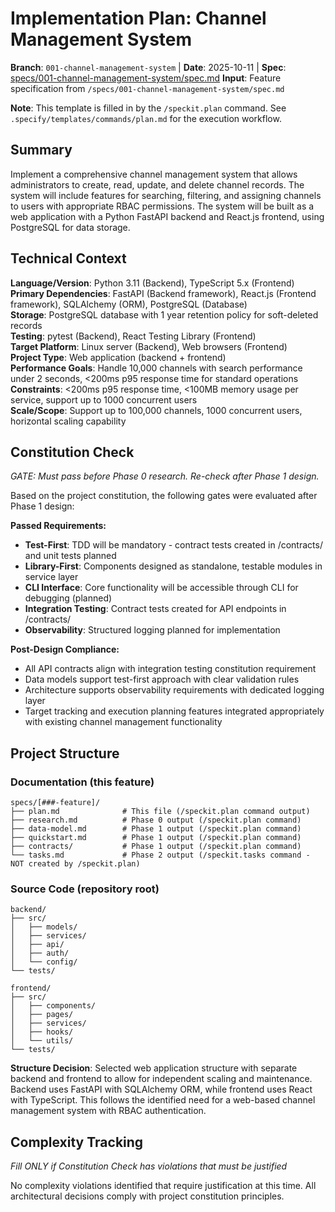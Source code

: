 # Implementation Plan: Channel Management System

**Branch**: `001-channel-management-system` | **Date**: 2025-10-11 | **Spec**: [specs/001-channel-management-system/spec.md](specs/001-channel-management-system/spec.md)
**Input**: Feature specification from `/specs/001-channel-management-system/spec.md`

**Note**: This template is filled in by the `/speckit.plan` command. See `.specify/templates/commands/plan.md` for the execution workflow.

## Summary

Implement a comprehensive channel management system that allows administrators to create, read, update, and delete channel records. The system will include features for searching, filtering, and assigning channels to users with appropriate RBAC permissions. The system will be built as a web application with a Python FastAPI backend and React.js frontend, using PostgreSQL for data storage.

## Technical Context

**Language/Version**: Python 3.11 (Backend), TypeScript 5.x (Frontend)  
**Primary Dependencies**: FastAPI (Backend framework), React.js (Frontend framework), SQLAlchemy (ORM), PostgreSQL (Database)  
**Storage**: PostgreSQL database with 1 year retention policy for soft-deleted records  
**Testing**: pytest (Backend), React Testing Library (Frontend)  
**Target Platform**: Linux server (Backend), Web browsers (Frontend)  
**Project Type**: Web application (backend + frontend)  
**Performance Goals**: Handle 10,000 channels with search performance under 2 seconds, <200ms p95 response time for standard operations  
**Constraints**: <200ms p95 response time, <100MB memory usage per service, support up to 1000 concurrent users  
**Scale/Scope**: Support up to 100,000 channels, 1000 concurrent users, horizontal scaling capability

## Constitution Check

*GATE: Must pass before Phase 0 research. Re-check after Phase 1 design.*

Based on the project constitution, the following gates were evaluated after Phase 1 design:

**Passed Requirements:**
- **Test-First**: TDD will be mandatory - contract tests created in /contracts/ and unit tests planned
- **Library-First**: Components designed as standalone, testable modules in service layer
- **CLI Interface**: Core functionality will be accessible through CLI for debugging (planned)
- **Integration Testing**: Contract tests created for API endpoints in /contracts/
- **Observability**: Structured logging planned for implementation

**Post-Design Compliance:**
- All API contracts align with integration testing constitution requirement
- Data models support test-first approach with clear validation rules
- Architecture supports observability requirements with dedicated logging layer
- Target tracking and execution planning features integrated appropriately with existing channel management functionality

## Project Structure

### Documentation (this feature)

```
specs/[###-feature]/
├── plan.md              # This file (/speckit.plan command output)
├── research.md          # Phase 0 output (/speckit.plan command)
├── data-model.md        # Phase 1 output (/speckit.plan command)
├── quickstart.md        # Phase 1 output (/speckit.plan command)
├── contracts/           # Phase 1 output (/speckit.plan command)
└── tasks.md             # Phase 2 output (/speckit.tasks command - NOT created by /speckit.plan)
```

### Source Code (repository root)

```
backend/
├── src/
│   ├── models/
│   ├── services/
│   ├── api/
│   ├── auth/
│   └── config/
└── tests/

frontend/
├── src/
│   ├── components/
│   ├── pages/
│   ├── services/
│   ├── hooks/
│   └── utils/
└── tests/
```

**Structure Decision**: Selected web application structure with separate backend and frontend to allow for independent scaling and maintenance. Backend uses FastAPI with SQLAlchemy ORM, while frontend uses React with TypeScript. This follows the identified need for a web-based channel management system with RBAC authentication.

## Complexity Tracking

*Fill ONLY if Constitution Check has violations that must be justified*

No complexity violations identified that require justification at this time. All architectural decisions comply with project constitution principles.

